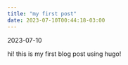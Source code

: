 ```yaml
---
title: "my first post"
date: 2023-07-10T00:44:18-03:00
---
```


2023-07-10

hi! this is my first blog post using hugo!